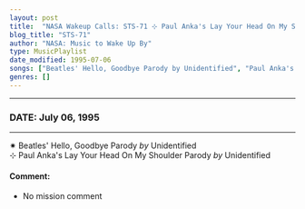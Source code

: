 ```yaml
---
layout: post
title:  "NASA Wakeup Calls: STS-71 ⊹ Paul Anka's Lay Your Head On My Shoulder Parody by Unidentified ✵ July 06, 1995"
blog_title: "STS-71"
author: "NASA: Music to Wake Up By"
type: MusicPlaylist
date_modified: 1995-07-06
songs: ["Beatles' Hello, Goodbye Parody by Unidentified", "Paul Anka's Lay Your Head On My Shoulder Parody by Unidentified"]
genres: []
---
```


----
### DATE: July 06, 1995
----
✷ Beatles' Hello, Goodbye Parody *by* Unidentified    &nbsp;<br />
⊹ Paul Anka's Lay Your Head On My Shoulder Parody *by* Unidentified  

#### Comment:
* No mission comment



<br/>
<center>
	<a target="_blank"
	   href="https://twitter.com/intent/tweet?hashtags=Space,NASA,Playlist,NASAWakeupCalls,SpaceProgram&text=🚀 {{ page.author}}, '{{ page.songs.first }}' {{ page.title }}, {{ page.date | date: '%B %d, %Y' }}, {{ site.url }}{{ page.url }}&via=nasawakeupcalls"><i class="fab fa-twitter" title="Tweet this page" alt="Tweet this page" style="font-size: 1.3em;"></i></a>
	&nbsp; 	<i class="fas fa-user-astronaut" style="font-size: 1.5em;"></i> &nbsp;
    <a id="custom_amazon_link"
       type="amzn" search="#"
       category="popular music">
    <i class="fab fa-amazon" style="font-size: 1.3em;"></i></a>
</center>

<!-- Randomly resolve an individual entry from a song array -->
<script src="/assets/javascript/seedrandom.min.js"></script>
<script>
  var wake_me_up = ["Beatles' Hello, Goodbye Parody by Unidentified", "Paul Anka's Lay Your Head On My Shoulder Parody by Unidentified"];
  var prng = new Math.seedrandom();
  function randomSong() {
    song = wake_me_up[Math.floor(Math.random() * wake_me_up.length)];
    var amazon_link = document.getElementById("custom_amazon_link");
    amazon_link.setAttribute("search", song);
  }
  window.onload = randomSong();
</script>
